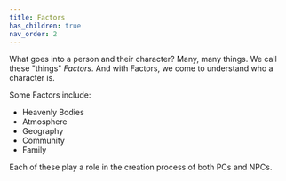 ```yaml
---
title: Factors
has_children: true
nav_order: 2
---
```


What goes into a person and their character? Many, many things. We call these "things" *Factors*. And with Factors, we come to understand who a character is.

Some Factors include:

* Heavenly Bodies
* Atmosphere
* Geography
* Community
* Family

Each of these play a role in the creation process of both PCs and NPCs.
